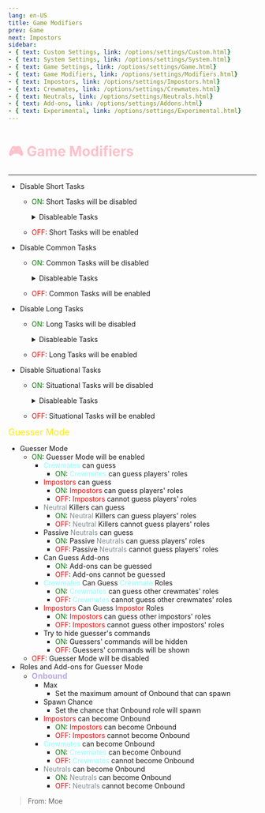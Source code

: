 ```yaml
---
lang: en-US
title: Game Modifiers
prev: Game
next: Impostors
sidebar: 
- { text: Custom Settings, link: /options/settings/Custom.html}
- { text: System Settings, link: /options/settings/System.html}
- { text: Game Settings, link: /options/settings/Game.html}
- { text: Game Modifiers, link: /options/settings/Modifiers.html}
- { text: Impostors, link: /options/settings/Impostors.html}
- { text: Crewmates, link: /options/settings/Crewmates.html} 
- { text: Neutrals, link: /options/settings/Neutrals.html}
- { text: Add-ons, link: /options/settings/Addons.html}
- { text: Experimental, link: /options/settings/Experimental.html}
---
```


# <font color=#ffc0cb>🎮 Game Modifiers</font>
---

* Disable Short Tasks
  * <font color=green>ON</font>: Short Tasks will be disabled
    <details>
    <summary>Disableable Tasks</summary>
  
    * Clean Vent
      * <font color=green>ON</font>: Clean Vent will be disabled
      * <font color=red>OFF</font>: Clean Vent will be enabled
    * Calibrate Distributor
      * <font color=green>ON</font>: Calibrate Distributor will be disabled
      * <font color=red>OFF</font>: Calibrate Distributor will be enabled
    * Chart Course
      * <font color=green>ON</font>: Chart Course will be disabled
      * <font color=red>OFF</font>: Chart Course will be enabled
    * Stabilize Steering
      * <font color=green>ON</font>: Stabilize Steering will be disabled
      * <font color=red>OFF</font>: Stabilize Steering will be enabled
    * Clean O2 Filter
      * <font color=green>ON</font>: Clean O2 Filter will be disabled
      * <font color=red>OFF</font>: Clean O2 Filter will be enabled
    * Unlock Manifolds
      * <font color=green>ON</font>: Unlock Manifolds will be disabled
      * <font color=red>OFF</font>: Unlock Manifolds will be enabled
    * Prime Shields
      * <font color=green>ON</font>: Prime Shields will be disabled
      * <font color=red>OFF</font>: Prime Shields will be enabled
    * Measure Weather
      * <font color=green>ON</font>: Measure Weather will be disabled
      * <font color=red>OFF</font>: Measure Weather will be enabled
    * Buy Beverage
      * <font color=green>ON</font>: Buy Beverage will be disabled
      * <font color=red>OFF</font>: Buy Beverage will be enabled
    * Assemble Artifact
      * <font color=green>ON</font>: Assemble Artifact will be disabled
      * <font color=red>OFF</font>: Assemble Artifact will be enabled
    * Sort Samples
      * <font color=green>ON</font>: Sort Samples will be disabled
      * <font color=red>OFF</font>: Sort Samples will be enabled
    * Process Data
      * <font color=green>ON</font>: Process Data will be disabled
      * <font color=red>OFF</font>: Process Data will be enabled
    * Run Diagnostics
      * <font color=green>ON</font>: Run Diagnostics will be disabled
      * <font color=red>OFF</font>: Run Diagnostics will be enabled
    * Repair Drill
      * <font color=green>ON</font>: Repair Drill will be disabled
      * <font color=red>OFF</font>: Repair Drill will be enabled
    * Align Telescope
      * <font color=green>ON</font>: Align Telescope will be disabled
      * <font color=red>OFF</font>: Align Telescope will be enabled
    * Record Temperature
      * <font color=green>ON</font>: Record Temperature will be disabled
      * <font color=red>OFF</font>: Record Temperature will be enabled
    * Fill Canisters
      * <font color=green>ON</font>: Fill Canisters will be disabled
      * <font color=red>OFF</font>: Fill Canisters will be enabled
    * Monitor Tree
      * <font color=green>ON</font>: Monitor Tree will be disabled
      * <font color=red>OFF</font>: Monitor Tree will be enabled
    * Store Artifacts
      * <font color=green>ON</font>: Store Artifacts will be disabled
      * <font color=red>OFF</font>: Store Artifacts will be enabled
    * Put Away Pistols
      * <font color=green>ON</font>: Put Away Pistols will be disabled
      * <font color=red>OFF</font>: Put Away Pistols will be enabled
    * Put Away Rifles
      * <font color=green>ON</font>: Put Away Rifles will be disabled
      * <font color=red>OFF</font>: Put Away Rifles will be enabled
    * Make Burger
      * <font color=green>ON</font>: Make Burger will be disabled
      * <font color=red>OFF</font>: Make Burger will be enabled
    * Clean Toilet
      * <font color=green>ON</font>: Clean Toilet will be disabled
      * <font color=red>OFF</font>: Clean Toilet will be enabled
    * Decontaminate
      * <font color=green>ON</font>: Decontaminate will be disabled
      * <font color=red>OFF</font>: Decontaminate will be enabled
    * Sort Records
      * <font color=green>ON</font>: Sort Records will be disabled
      * <font color=red>OFF</font>: Sort Records will be enabled
    * Fix Shower
      * <font color=green>ON</font>: Fix Shower will be disabled
      * <font color=red>OFF</font>: Fix Shower will be enabled
    * Pick Up Towels
      * <font color=green>ON</font>: Pick Up Towels will be disabled
      * <font color=red>OFF</font>: Pick Up Towels will be enabled
    * Polish Ruby
      * <font color=green>ON</font>: Polish Ruby will be disabled
      * <font color=red>OFF</font>: Polish Ruby will be enabled
    * Dress Mannequin
      * <font color=green>ON</font>: Dress Mannequin will be disabled
      * <font color=red>OFF</font>: Dress Mannequin will be enabled
    </details>

  * <font color=red>OFF</font>: Short Tasks will be enabled
* Disable Common Tasks
  * <font color=green>ON</font>: Common Tasks will be disabled
    <details>
    <summary>Disableable Tasks</summary>

    * Swipe Card
      * <font color=green>ON</font>: Swipe Card will be disabled
      * <font color=red>OFF</font>: Swipe Card will be enabled
    * Fix Wiring
      * <font color=green>ON</font>: Fix Wiring will be disabled
      * <font color=red>OFF</font>: Fix Wiring will be enabled
    * Enter ID Code
      * <font color=green>ON</font>: Enter ID Code will be disabled
      * <font color=red>OFF</font>: Enter ID Code will be enabled
    * Insert Keys
      * <font color=green>ON</font>: Insert Keys will be disabled
      * <font color=red>OFF</font>: Insert Keys will be enabled
    * Scan Boarding Pass
      * <font color=green>ON</font>: Scan Boarding Pass will be disabled
      * <font color=red>OFF</font>: Scan Boarding Pass will be enabled
    </details>
  * <font color=red>OFF</font>: Common Tasks will be enabled
* Disable Long Tasks
  * <font color=green>ON</font>: Long Tasks will be disabled
    <details>
    <summary>Disableable Tasks</summary>

    * Submit Scan
      * <font color=green>ON</font>: Submit Scan will be disabled
      * <font color=red>OFF</font>: Submit Scan will be enabled
    * Unlock Safe
      * <font color=green>ON</font>: Unlock Safe will be disabled
      * <font color=red>OFF</font>: Unlock Safe will be enabled
    * Start Reactor
      * <font color=green>ON</font>: Start Reactor will be disabled
      * <font color=red>OFF</font>: Start Reactor will be enabled
    * Reset Breakers
      * <font color=green>ON</font>: Reset Breakers will be disabled
      * <font color=red>OFF</font>: Reset Breakers will be enabled
    * Align Engine Output
      * <font color=green>ON</font>: Align Engine Output will be disabled
      * <font color=red>OFF</font>: Align Engine Output will be enabled
    * Inspect Sample
      * <font color=green>ON</font>: Inspect Sample will be disabled
      * <font color=red>OFF</font>: Inspect Sample will be enabled
    * Empty Chute
      * <font color=green>ON</font>: Empty Chute will be disabled
      * <font color=red>OFF</font>: Empty Chute will be enabled
    * Clear Asteroids
      * <font color=green>ON</font>: Clear Asteroids will be disabled
      * <font color=red>OFF</font>: Clear Asteroids will be enabled
    * Water Plants
      * <font color=green>ON</font>: Water Plants will be disabled
      * <font color=red>OFF</font>: Water Plants will be enabled
    * Open Waterways
      * <font color=green>ON</font>: Open Waterways will be disabled
      * <font color=red>OFF</font>: Open Waterways will be enabled
    * Replace Water Jug
      * <font color=green>ON</font>: Replace Water Jug will be disabled
      * <font color=red>OFF</font>: Replace Water Jug will be enabled
    * Reboot Wifi
      * <font color=green>ON</font>: Reboot Wifi will be disabled
      * <font color=red>OFF</font>: Reboot Wifi will be enabled
    * Develop Photos
      * <font color=green>ON</font>: Develop Photos will be disabled
      * <font color=red>OFF</font>: Develop Photos will be enabled
    * Rewind Tapes
      * <font color=green>ON</font>: Rewind Tapes will be disabled
      * <font color=red>OFF</font>: Rewind Tapes will be enabled
    * Start Fans
      * <font color=green>ON</font>: Start Fans will be disabled
      * <font color=red>OFF</font>: Start Fans will be enabled
    </details>
  * <font color=red>OFF</font>: Long Tasks will be enabled
* Disable Situational Tasks
  * <font color=green>ON</font>: Situational Tasks will be disabled
    <details>
    <summary>Disableable Tasks</summary>

    * Upload Data
      * <font color=green>ON</font>: Upload Data will be disabled
      * <font color=red>OFF</font>: Upload Data will be enabled
    * Empty Garbage
      * <font color=green>ON</font>: Empty Garbage will be disabled
      * <font color=red>OFF</font>: Empty Garbage will be enabled
    * Fuel Engines
      * <font color=green>ON</font>: Fuel Engines will be disabled
      * <font color=red>OFF</font>: Fuel Engines will be enabled
    * Divert Power
      * <font color=green>ON</font>: Divert Power will be disabled
      * <font color=red>OFF</font>: Divert Power will be enabled
    * Weather Nodes
      * <font color=green>ON</font>: Weather Nodes will be disabled
      * <font color=red>OFF</font>: Weather Nodes will be enabled
    </details>
  * <font color=red>OFF</font>: Situational Tasks will be enabled

<font size=4em color=#ffeb04>Guesser Mode</font>

* Guesser Mode
  * <font color=green>ON</font>: Guesser Mode will be enabled
    * <font color=#8cffff>Crewmates</font> can guess
      * <font color=green>ON</font>: <font color=#8cffff>Crewmates</font> can guess players' roles
    * <font color=red>Impostors</font> can guess
      * <font color=green>ON</font>: <font color=red>Impostors</font> can guess players' roles
      * <font color=red>OFF</font>: <font color=red>Impostors</font> cannot guess players' roles
    * <font color=#7f8c8d>Neutral</font> Killers can guess
      * <font color=green>ON</font>: <font color=#7f8c8d>Neutral</font> Killers can guess players' roles
      * <font color=red>OFF</font>: <font color=#7f8c8d>Neutral</font> Killers cannot guess players' roles
    * Passive <font color=#7f8c8d>Neutrals</font> can guess
      * <font color=green>ON</font>: Passive <font color=#7f8c8d>Neutrals</font> can guess players' roles
      * <font color=red>OFF</font>: Passive <font color=#7f8c8d>Neutrals</font> cannot guess players' roles
    * Can Guess Add-ons
      * <font color=green>ON</font>: Add-ons can be guessed
      * <font color=red>OFF</font>: Add-ons cannot be guessed
    * <font color=#8cffff>Crewmates</font> Can Guess <font color=#8cffff>Crewmate</font> Roles
      * <font color=green>ON</font>: <font color=#8cffff>Crewmates</font> can guess other crewmates' roles
      * <font color=red>OFF</font>: <font color=#8cffff>Crewmates</font> cannot guess other crewmates' roles
    * <font color=red>Impostors</font> Can Guess <font color=red>Impostor</font> Roles
      * <font color=green>ON</font>: <font color=red>Impostors</font> can guess other impostors' roles
      * <font color=red>OFF</font>: <font color=red>Impostors</font> cannot guess other impostors' roles
    * Try to hide guesser's commands
      * <font color=green>ON</font>: Guessers' commands will be hidden
      * <font color=red>OFF</font>: Guessers' commands will be shown 
  * <font color=red>OFF</font>: Guesser Mode will be disabled
* Roles and Add-ons for Guesser Mode
  * <font size=3.5em color=#baaae9><b>Onbound</b></font>
    * Max
      * Set the maximum amount of Onbound that can spawn
    * Spawn Chance
      * Set the chance that Onbound role will spawn
    * <font color=red>Impostors</font> can become Onbound
      * <font color=green>ON</font>: <font color=red>Impostors</font> can become Onbound
      * <font color=red>OFF</font>: <font color=red>Impostors</font> cannot become Onbound
    * <font color=#8cffff>Crewmates</font> can become Onbound
      * <font color=green>ON</font>: <font color=#8cffff>Crewmates</font> can become Onbound
      * <font color=red>OFF</font>: <font color=#8cffff>Crewmates</font> cannot become Onbound
    * <font color=#7f8c8d>Neutrals</font> can become Onbound
      * <font color=green>ON</font>: <font color=#7f8c8d>Neutrals</font> can become Onbound
      * <font color=red>OFF</font>: <font color=#7f8c8d>Neutrals</font> cannot become Onbound

> From: Moe 
